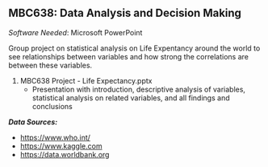 ## MBC638: Data Analysis and Decision Making ##
*Software Needed*: Microsoft PowerPoint

Group project on statistical analysis on Life Expentancy around the world to see relationships between variables and how strong the correlations are between these variables.

1. MBC638 Project - Life Expectancy.pptx
    - Presentation with introduction, descriptive analysis of variables, statistical analysis on related variables, and all findings and conclusions

***Data Sources:***  
- https://www.who.int/
- https://www.kaggle.com
- https://data.worldbank.org

